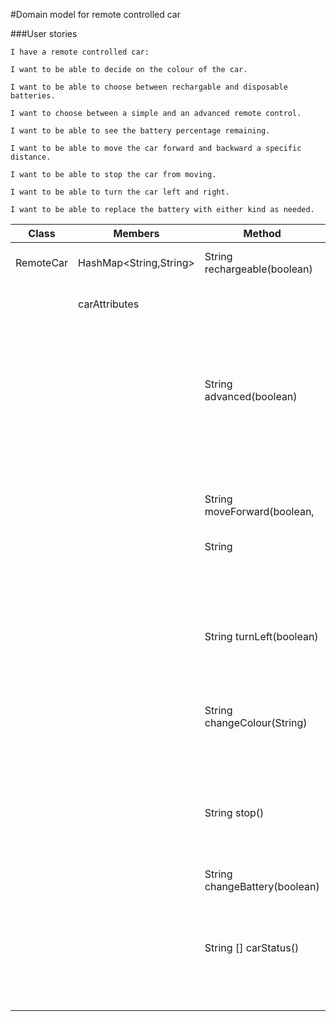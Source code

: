 #Domain model for remote controlled car

###User stories
```
I have a remote controlled car:

I want to be able to decide on the colour of the car.

I want to be able to choose between rechargable and disposable batteries.

I want to choose between a simple and an advanced remote control.

I want to be able to see the battery percentage remaining.

I want to be able to move the car forward and backward a specific distance.

I want to be able to stop the car from moving.

I want to be able to turn the car left and right.

I want to be able to replace the battery with either kind as needed.
```

| Class     | Members                | Method                        | Scenarios                | Result/Output                 |
|-----------|------------------------|-------------------------------|--------------------------|-------------------------------|
| RemoteCar | HashMap<String,String> | String rechargeable(boolean)  | User wants to set        | Adds battery type             |
|           | carAttributes          |                               | battery type in car      | to attribute list             |
|           |                        |                               |                          | returns "Battery added".      |
|           |                        |                               |                          |                               |
|           |                        | String advanced(boolean)      | User wants to select     | Adds steering type to         |
|           |                        |                               | between advanced or      | attribute list.               |
|           |                        |                               | simple steering          | returns steering mode         |
|           |                        |                               |                          |                               |
|           |                        | String moveForward(boolean,   | User wants car to move   | Moves forward if true,        |
|           |                        | String                        | forward a set distance   | else moves backwards.         |
|           |                        |                               |                          | Adds distance to attribute    |
|           |                        |                               |                          | list.                         |
|           |                        |                               |                          |                               |
|           |                        | String turnLeft(boolean)      | User wants to turn left  | if boolean is ture, return    |
|           |                        |                               | or right                 | turn left. else turn right    |
|           |                        |                               |                          |                               |
|           |                        | String changeColour(String)   | User wants to change the | returns "Colour changed to" + |
|           |                        |                               | colour of the car        | colour. Adds colour to        |
|           |                        |                               |                          | attribute list                |
|           |                        |                               |                          |                               |
|           |                        | String stop()                 | User wants the car to    | returns "Stopping"            |
|           |                        |                               | stop                     |                               |
|           |                        |                               |                          |                               |
|           |                        | String changeBattery(boolean) | User wants to change the | returns "Battery changed".    |
|           |                        |                               | battery                  |                               |
|           |                        |                               |                          |                               |
|           |                        | String [] carStatus()         | User wants to see the    | returns a string[] containing |
|           |                        |                               | car attribute values     | the keys and values           |
